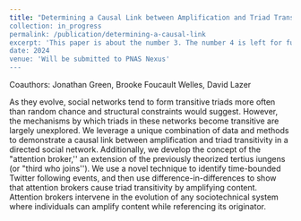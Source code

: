 ```yaml
---
title: "Determining a Causal Link between Amplification and Triad Transitivity in a Directed Social Network.
collection: in_progress
permalink: /publication/determining-a-causal-link
excerpt: 'This paper is about the number 3. The number 4 is left for future work.'
date: 2024
venue: 'Will be submitted to PNAS Nexus'
---
```

Coauthors: Jonathan Green, Brooke Foucault Welles, David Lazer

As they evolve, social networks tend to form transitive triads more often than random chance and structural constraints would suggest. However, the mechanisms by which triads in these networks become transitive are largely unexplored.  We leverage a unique combination of data and methods to demonstrate a causal link between amplification and triad transitivity in a directed social network. Additionally, we develop the concept of the "attention broker,'' an extension of the previously theorized tertius iungens (or "third who joins''). We use a novel technique to identify time-bounded Twitter following events, and then use difference-in-differences to show that attention brokers cause triad transitivity by amplifying content. Attention brokers intervene in the evolution of any sociotechnical system where individuals can amplify content while referencing its originator.
